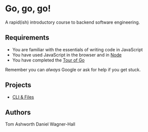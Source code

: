# Go, go, go!

A rapid(ish) introductory course to backend software engineering.

## Requirements

- You are familiar with the essentials of writing code in JavaScript
- You have used JavaScript in the browser and in [Node][node]
- You have completed the [Tour of Go][tourofgo]

Remember you can _always_ Google or ask for help if you get stuck.

## Projects

- [CLI & Files](./cli-files)

## Authors

Tom Ashworth
Daniel Wagner-Hall

[tourofgo]: https://go.dev/tour
[node]: https://nodejs.org/en/
